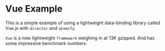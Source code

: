 # Vue Example

This is a simple example of using a lightweight data-binding
library called Vue.js with `director` and `atomify`.

`Vue` is a new lightweight `framework` weighing in at 13K gzipped.  And
has some impressive benchmark numbers.


